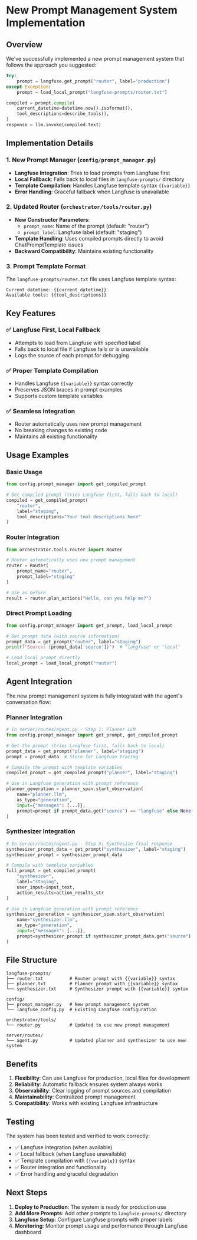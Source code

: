 # New Prompt Management System Implementation

## Overview

We've successfully implemented a new prompt management system that follows the approach you suggested:

```python
try:
    prompt = langfuse.get_prompt("router", label="production")
except Exception:
    prompt = load_local_prompt("langfuse-prompts/router.txt")

compiled = prompt.compile(
    current_datetime=datetime.now().isoformat(),
    tool_descriptions=describe_tools(),
)
response = llm.invoke(compiled.text)
```

## Implementation Details

### 1. New Prompt Manager (`config/prompt_manager.py`)

- **Langfuse Integration**: Tries to load prompts from Langfuse first
- **Local Fallback**: Falls back to local files in `langfuse-prompts/` directory
- **Template Compilation**: Handles Langfuse template syntax `{{variable}}`
- **Error Handling**: Graceful fallback when Langfuse is unavailable

### 2. Updated Router (`orchestrator/tools/router.py`)

- **New Constructor Parameters**: 
  - `prompt_name`: Name of the prompt (default: "router")
  - `prompt_label`: Langfuse label (default: "staging")
- **Template Handling**: Uses compiled prompts directly to avoid ChatPromptTemplate issues
- **Backward Compatibility**: Maintains existing functionality

### 3. Prompt Template Format

The `langfuse-prompts/router.txt` file uses Langfuse template syntax:

```
Current datetime: {{current_datetime}}
Available tools: {{tool_descriptions}}
```

## Key Features

### ✅ Langfuse First, Local Fallback
- Attempts to load from Langfuse with specified label
- Falls back to local file if Langfuse fails or is unavailable
- Logs the source of each prompt for debugging

### ✅ Proper Template Compilation
- Handles Langfuse `{{variable}}` syntax correctly
- Preserves JSON braces in prompt examples
- Supports custom template variables

### ✅ Seamless Integration
- Router automatically uses new prompt management
- No breaking changes to existing code
- Maintains all existing functionality

## Usage Examples

### Basic Usage
```python
from config.prompt_manager import get_compiled_prompt

# Get compiled prompt (tries Langfuse first, falls back to local)
compiled = get_compiled_prompt(
    "router", 
    label="staging",
    tool_descriptions="Your tool descriptions here"
)
```

### Router Integration
```python
from orchestrator.tools.router import Router

# Router automatically uses new prompt management
router = Router(
    prompt_name="router",
    prompt_label="staging"
)

# Use as before
result = router.plan_actions("Hello, can you help me?")
```

### Direct Prompt Loading
```python
from config.prompt_manager import get_prompt, load_local_prompt

# Get prompt data (with source information)
prompt_data = get_prompt("router", label="staging")
print(f"Source: {prompt_data['source']}")  # "langfuse" or "local"

# Load local prompt directly
local_prompt = load_local_prompt("router")
```

## Agent Integration

The new prompt management system is fully integrated with the agent's conversation flow:

### Planner Integration
```python
# In server/routes/agent.py - Step 1: Planner LLM
from config.prompt_manager import get_prompt, get_compiled_prompt

# Get the prompt (tries Langfuse first, falls back to local)
prompt_data = get_prompt("planner", label="staging")
prompt = prompt_data  # Store for Langfuse tracing

# Compile the prompt with template variables
compiled_prompt = get_compiled_prompt("planner", label="staging")

# Use in Langfuse generation with prompt reference
planner_generation = planner_span.start_observation(
    name="planner.llm",
    as_type="generation",
    input={"messages": [...]},
    prompt=prompt if prompt_data.get("source") == "langfuse" else None
)
```

### Synthesizer Integration
```python
# In server/routes/agent.py - Step 3: Synthesize final response
synthesizer_prompt_data = get_prompt("synthesizer", label="staging")
synthesizer_prompt = synthesizer_prompt_data

# Compile with template variables
full_prompt = get_compiled_prompt(
    "synthesizer", 
    label="staging",
    user_input=input_text,
    action_results=action_results_str
)

# Use in Langfuse generation with prompt reference
synthesizer_generation = synthesizer_span.start_observation(
    name="synthesizer.llm",
    as_type="generation",
    input={"messages": [...]},
    prompt=synthesizer_prompt if synthesizer_prompt_data.get("source") == "langfuse" else None
)
```

## File Structure

```
langfuse-prompts/
├── router.txt          # Router prompt with {{variable}} syntax
├── planner.txt         # Planner prompt with {{variable}} syntax
└── synthesizer.txt     # Synthesizer prompt with {{variable}} syntax

config/
├── prompt_manager.py   # New prompt management system
└── langfuse_config.py  # Existing Langfuse configuration

orchestrator/tools/
└── router.py           # Updated to use new prompt management

server/routes/
└── agent.py            # Updated planner and synthesizer to use new system
```

## Benefits

1. **Flexibility**: Can use Langfuse for production, local files for development
2. **Reliability**: Automatic fallback ensures system always works
3. **Observability**: Clear logging of prompt sources and compilation
4. **Maintainability**: Centralized prompt management
5. **Compatibility**: Works with existing Langfuse infrastructure

## Testing

The system has been tested and verified to work correctly:
- ✅ Langfuse integration (when available)
- ✅ Local fallback (when Langfuse unavailable)
- ✅ Template compilation with `{{variable}}` syntax
- ✅ Router integration and functionality
- ✅ Error handling and graceful degradation

## Next Steps

1. **Deploy to Production**: The system is ready for production use
2. **Add More Prompts**: Add other prompts to `langfuse-prompts/` directory
3. **Langfuse Setup**: Configure Langfuse prompts with proper labels
4. **Monitoring**: Monitor prompt usage and performance through Langfuse dashboard
